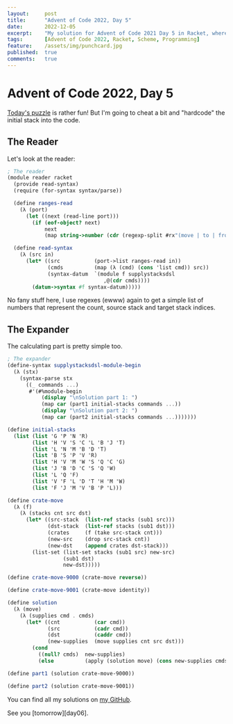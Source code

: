 ```yaml
---
layout:     post
title:      "Advent of Code 2022, Day 5"
date:       2022-12-05
excerpt:    "My solution for Advent of Code 2021 Day 5 in Racket, where we bring FORTH the elves' supplies"
tags:       [Advent of Code 2022, Racket, Scheme, Programming]
feature:    /assets/img/punchcard.jpg
published:  true
comments:   true
---
```

# Advent of Code 2022, Day 5

[Today's puzzle][aoc05] is rather fun! But I'm going to cheat a bit and "hardcode" the initial stack into the code.

## The Reader

Let's look at the reader:

```scheme
; The reader
(module reader racket
  (provide read-syntax)
  (require (for-syntax syntax/parse))

  (define ranges-read
    (λ (port)
      (let ((next (read-line port)))
        (if (eof-object? next)
            next
            (map string->number (cdr (regexp-split #rx"(move | to | from )" next)))))))

  (define read-syntax
    (λ (src in)
      (let* ((src           (port->list ranges-read in))
             (cmds          (map (λ (cmd) (cons 'list cmd)) src))
             (syntax-datum  `(module f supplystacksdsl
                               ,@(cdr cmds))))
        (datum->syntax #f syntax-datum)))))
```

No fany stuff here, I use regexes (ewww) again to get a simple list of numbers that represent the count, source stack and target stack indices.

## The Expander

The calculating part is pretty simple too.

```scheme
; The expander
(define-syntax supplystacksdsl-module-begin
  (λ (stx)
    (syntax-parse stx
      ((_ commands ...)
       #'(#%module-begin
           (display "\nSolution part 1: ")
           (map car (part1 initial-stacks commands ...))
           (display "\nSolution part 2: ")
           (map car (part2 initial-stacks commands ...)))))))

(define initial-stacks
  (list (list 'G 'P 'N 'R)
        (list 'H 'V 'S 'C 'L 'B 'J 'T)
        (list 'L 'N 'M 'B 'D 'T)
        (list 'B 'S 'P 'V 'R)
        (list 'H 'V 'M 'W 'S 'Q 'C 'G)
        (list 'J 'B 'D 'C 'S 'Q 'W)
        (list 'L 'Q 'F)
        (list 'V 'F 'L 'D 'T 'H 'M 'W)
        (list 'F 'J 'M 'V 'B 'P 'L)))

(define crate-move
  (λ (f)
    (λ (stacks cnt src dst)
      (let* ((src-stack  (list-ref stacks (sub1 src)))
             (dst-stack  (list-ref stacks (sub1 dst)))
             (crates     (f (take src-stack cnt)))
             (new-src    (drop src-stack cnt))
             (new-dst    (append crates dst-stack)))
        (list-set (list-set stacks (sub1 src) new-src)
                  (sub1 dst)
                  new-dst)))))

(define crate-move-9000 (crate-move reverse))

(define crate-move-9001 (crate-move identity))

(define solution
  (λ (move)
    (λ (supplies cmd . cmds)
      (let* ((cnt           (car cmd))
             (src           (cadr cmd))
             (dst           (caddr cmd))
             (new-supplies  (move supplies cnt src dst)))
        (cond
          ((null? cmds)  new-supplies)
          (else          (apply (solution move) (cons new-supplies cmds))))))))

(define part1 (solution crate-move-9000))

(define part2 (solution crate-move-9001))
```


You can find all my solutions on [my GitHub][gh].

See you [tomorrow][day06].


[br]: https://beautifulracket.com
[aoc]: https://adventofcode.com/2022
[aoc05]: https://adventofcode.com/2022/day/5
[hask]: https://wiki.haskell.org/Haskell
[scm]: https://en.wikipedia.org/wiki/Scheme_(programming_language)
[chez]: https://cisco.github.io/ChezScheme/
[ghc]: https://www.haskell.org/ghc/
[apl]: https://en.wikipedia.org/wiki/APL_(programming_language)
[rkt]: https://racket-lang.org
[forth]: https://en.wikipedia.org/wiki/Forth_(programming_language)
[dsl]: https://en.wikipedia.org/wiki/Domain-specific_language
[gh]: https://github.com/georgjz/advent-of-code-2022
[input]: https://github.com/georgjz/advent-of-code-2021/blob/main/Day_01_Sonar_Sweep/Input.txt
[comp]: https://en.wikipedia.org/wiki/Function_composition_(computer_science)
[pure]: https://en.wikipedia.org/wiki/Pure_function
